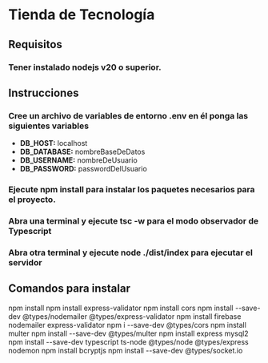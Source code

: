 # Tienda de Tecnología
## Requisitos
### Tener instalado nodejs v20 o superior.
## Instrucciones
### Cree un archivo de variables de entorno .env en él ponga las siguientes variables
- **DB_HOST:** localhost
- **DB_DATABASE:** nombreBaseDeDatos
- **DB_USERNAME:** nombreDeUsuario
- **DB_PASSWORD:** passwordDelUsuario
### Ejecute npm install para instalar los paquetes necesarios para el proyecto.
### Abra una terminal y ejecute tsc -w para el modo observador de Typescript
### Abra otra terminal y ejecute node ./dist/index para ejecutar el servidor

## Comandos para instalar

npm install
npm install express-validator
npm install cors
npm install --save-dev @types/nodemailer @types/express-validator
npm install firebase nodemailer express-validator
npm i --save-dev @types/cors
npm install multer
npm install --save-dev @types/multer
npm install express mysql2
npm install --save-dev typescript ts-node @types/node @types/express nodemon
npm install bcryptjs
npm install --save-dev @types/socket.io

